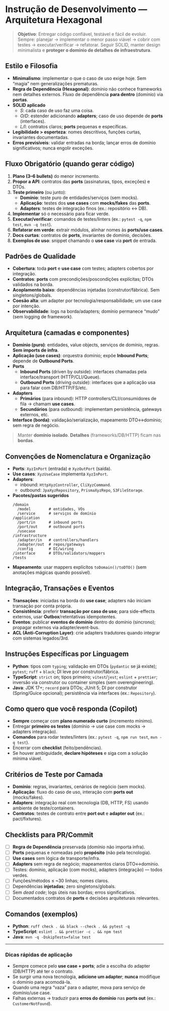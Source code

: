 # Instrução de Desenvolvimento — Arquitetura Hexagonal

> **Objetivo**: Entregar código confiável, testável e fácil de evoluir. Sempre: planejar → implementar o menor passo viável → cobrir com testes → executar/verificar → refatorar. Seguir SOLID, manter design minimalista e **proteger o domínio de detalhes de infraestrutura**.

## Estilo e Filosofia
- **Minimalismo**: implementar o que o caso de uso exige hoje. Sem “magia” nem generalizações prematuras.
- **Regra de Dependência (Hexagonal)**: domínio não conhece frameworks nem detalhes externos. Fluxo de dependência **para dentro** (domínio) via **portas**.
- **SOLID aplicado**  
  - *S*: cada caso de uso faz uma coisa.  
  - *O/D*: estender adicionando **adapters**; caso de uso depende de **ports** (interfaces).  
  - *L/I*: contratos claros; **ports** pequenas e específicas.  
- **Legibilidade > esperteza**: nomes descritivos, funções curtas, invariantes documentadas.
- **Erros previsíveis**: validar entradas na borda; lançar erros de domínio significativos; nunca engolir exceções.

## Fluxo Obrigatório (quando gerar código)
1. **Plano (3–6 bullets)** do menor incremento.  
2. **Propor a API**: contratos das **ports** (assinaturas, tipos, exceções) e DTOs.  
3. **Teste primeiro** (ou junto):  
   - **Domínio**: teste puro de entidades/serviços (sem mocks).  
   - **Aplicação**: testes dos **use cases** com **mocks/fakes** das **ports**.  
   - **Adapters**: testes de integração finos (ex.: repositório ↔ DB).  
4. **Implementar** só o necessário para ficar verde.
5. **Executar/verificar**: comandos de testes/linters (ex.: `pytest -q`, `npm test`, `mvn -q test`).  
6. **Refatorar em verde**: extrair módulos, alinhar nomes às **ports/use cases**.  
7. **Docs curtas**: contratos de **ports**, invariantes de domínio, decisões.
8. **Exemplos de uso**: snippet chamando o **use case** via **port** de entrada.

## Padrões de Qualidade
- **Cobertura**: toda **port** e **use case** com testes; adapters cobertos por integração.  
- **Contratos**: **ports** com precondições/poscondições explícitas; DTOs validados na borda.  
- **Acoplamento baixo**: dependências injetadas (construtor/fábrica). Sem singletons/globals.  
- **Coesão alta**: um adapter por tecnologia/responsabilidade; um use case por intenção.  
- **Observabilidade**: logs na borda/adapters; domínio permanece “mudo” (sem logging de framework).

## Arquitetura (camadas e componentes)
- **Domínio (puro)**: entidades, value objects, serviços de domínio, regras. **Sem imports de infra**.  
- **Aplicação (use cases)**: orquestra domínio; expõe **Inbound Ports**; depende de **Outbound Ports**.  
- **Ports**  
  - **Inbound Ports** (driven by outside): interfaces chamadas pela interface/transport (HTTP/CLI/Queue).  
  - **Outbound Ports** (driving outside): interfaces que a aplicação usa para falar com DB/HTTP/FS/etc.  
- **Adapters**  
  - **Primários** (para inbound): HTTP controllers/CLI/consumidores de fila → chamam **use cases**.  
  - **Secundários** (para outbound): implementam persistência, gateways externos, etc.  
- **Interface (borda)**: validação/serialização, mapeamento DTO↔domínio; sem regra de negócio.

> Manter **domínio isolado**. **Detalhes** (frameworks/DB/HTTP) ficam nas **bordas**.

## Convenções de Nomenclatura e Organização
- **Ports**: `XyzInPort` (entrada) e `XyzOutPort` (saída).  
- **Use cases**: `XyzUseCase` implementa `XyzInPort`.  
- **Adapters**:  
  - inbound: `HttpXyzController`, `CliXyzCommand`.  
  - outbound: `JpaXyzRepository`, `PrismaXyzRepo`, `S3FileStorage`.  
- **Pacotes/pastas sugeridos**  
  ```
  /domain
    /model        # entidades, VOs
    /service      # serviços de domínio
  /application
    /port/in      # inbound ports
    /port/out     # outbound ports
    /usecase
  /infrastructure
    /adapter/in   # controllers/handlers
    /adapter/out  # repos/gateways
    /config       # DI/wiring
  /interface      # DTOs/validators/mappers
  /tests
  ```
- **Mapeamento**: usar mappers explícitos `toDomain()/toDTO()` (sem anotações mágicas quando possível).

## Integração, Transações e Eventos
- **Transações**: iniciadas na borda do **use case**; adapters não iniciam transação por conta própria.  
- **Consistência**: preferir **transação por caso de uso**; para side-effects externos, usar **Outbox**/retentativas idempotentes.  
- **Eventos**: publicar **eventos de domínio** dentro do domínio (sincrono); propagar externos via adapter/event-bus.  
- **ACL (Anti-Corruption Layer)**: crie adapters tradutores quando integrar com sistemas legados/3rd.

## Instruções Específicas por Linguagem
- **Python**: tipos com `typing`; validação em DTOs (`pydantic` se já existe); `pytest`; `ruff` + `black`; DI leve por construtor/fábrica.  
- **TypeScript**: `strict` on; tipos primeiro; `vitest`/`jest`; `eslint` + `prettier`; inversão via construtor ou container simples (sem overengineering).  
- **Java**: JDK 17+; `record` para DTOs; JUnit 5; DI por construtor (Spring/Guice opcional); persistência via interfaces (ex.: `Repository`).

## Como quero que você responda (Copilot)
- **Sempre** começar com **plano numerado curto** (incremento mínimo).  
- Entregar **primeiro os testes** (domínio → use case com mocks → adapters integração).  
- **Comandos** para rodar testes/linters (ex.: `pytest -q`, `npm run test`, `mvn -q test`).  
- Encerrar com **checklist** (feito/pendências).  
- Se houver ambiguidade, **declare hipóteses** e siga com a solução mínima viável.

## Critérios de Teste por Camada
- **Domínio**: regras, invariantes, cenários de negócio (sem mocks).  
- **Aplicação**: fluxo do caso de uso, interação com **ports out** (mocks/fakes).  
- **Adapters**: integração real com tecnologia (DB, HTTP, FS) usando ambiente de teste/containers.  
- **Contratos**: testes de contrato entre **port out** e **adapter out** (ex.: pact/fixtures).

## Checklists para PR/Commit
- [ ] **Regra de Dependência** preservada (domínio não importa infra).  
- [ ] **Ports** pequenas e nomeadas pelo **propósito** (não pela tecnologia).  
- [ ] **Use cases** sem lógica de transporte/infra.  
- [ ] **Adapters** sem regra de negócio; mapeamentos claros DTO↔domínio.  
- [ ] Testes: domínio, aplicação (com mocks), adapters (integração) — todos verdes.  
- [ ] Funções/métodos ≤ ~30 linhas; nomes claros.  
- [ ] Dependências **injetadas**; zero singletons/globals.  
- [ ] Sem *dead code*; logs úteis nas bordas; erros significativos.  
- [ ] Documentados contratos de **ports** e decisões arquiteturais relevantes.

## Comandos (exemplos)
- **Python**: `ruff check . && black --check . && pytest -q`  
- **TypeScript**: `eslint . && prettier -c . && npm test`  
- **Java**: `mvn -q -DskipTests=false test`

---

### Dicas rápidas de aplicação
- Sempre comece pelo **use case + ports**; adie a escolha do adapter (DB/HTTP) até ter o contrato.  
- Se surgir uma nova tecnologia, **adicione um adapter**; **nunca** modifique o domínio para acomodá-la.  
- Quando uma regra “vaza” para o adapter, mova para serviço de domínio/use case.  
- Falhas externas → traduzir para **erros do domínio** nas **ports out** (ex.: `CustomerNotFound`).  
